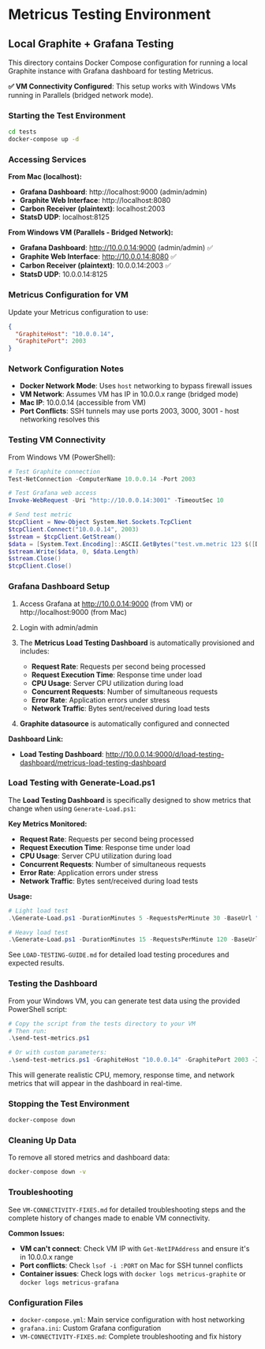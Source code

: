 # Metricus Testing Environment

## Local Graphite + Grafana Testing

This directory contains Docker Compose configuration for running a local Graphite instance with Grafana dashboard for testing Metricus.

**✅ VM Connectivity Configured**: This setup works with Windows VMs running in Parallels (bridged network mode).

### Starting the Test Environment

```bash
cd tests
docker-compose up -d
```

### Accessing Services

**From Mac (localhost):**
- **Grafana Dashboard**: http://localhost:9000 (admin/admin)
- **Graphite Web Interface**: http://localhost:8080
- **Carbon Receiver (plaintext)**: localhost:2003
- **StatsD UDP**: localhost:8125

**From Windows VM (Parallels - Bridged Network):**
- **Grafana Dashboard**: http://10.0.0.14:9000 (admin/admin) ✅
- **Graphite Web Interface**: http://10.0.0.14:8080 ✅
- **Carbon Receiver (plaintext)**: 10.0.0.14:2003 ✅
- **StatsD UDP**: 10.0.0.14:8125

### Metricus Configuration for VM

Update your Metricus configuration to use:
```json
{
  "GraphiteHost": "10.0.0.14",
  "GraphitePort": 2003
}
```

### Network Configuration Notes

- **Docker Network Mode**: Uses `host` networking to bypass firewall issues
- **VM Network**: Assumes VM has IP in 10.0.0.x range (bridged mode)
- **Mac IP**: 10.0.0.14 (accessible from VM)
- **Port Conflicts**: SSH tunnels may use ports 2003, 3000, 3001 - host networking resolves this

### Testing VM Connectivity

From Windows VM (PowerShell):
```powershell
# Test Graphite connection
Test-NetConnection -ComputerName 10.0.0.14 -Port 2003

# Test Grafana web access
Invoke-WebRequest -Uri "http://10.0.0.14:3001" -TimeoutSec 10

# Send test metric
$tcpClient = New-Object System.Net.Sockets.TcpClient
$tcpClient.Connect("10.0.0.14", 2003)
$stream = $tcpClient.GetStream()
$data = [System.Text.Encoding]::ASCII.GetBytes("test.vm.metric 123 $([DateTimeOffset]::UtcNow.ToUnixTimeSeconds())`n")
$stream.Write($data, 0, $data.Length)
$stream.Close()
$tcpClient.Close()
```

### Grafana Dashboard Setup

1. Access Grafana at http://10.0.0.14:9000 (from VM) or http://localhost:9000 (from Mac)
2. Login with admin/admin
3. The **Metricus Load Testing Dashboard** is automatically provisioned and includes:
   - **Request Rate**: Requests per second being processed
   - **Request Execution Time**: Response time under load
   - **CPU Usage**: Server CPU utilization during load
   - **Concurrent Requests**: Number of simultaneous requests
   - **Error Rate**: Application errors under stress
   - **Network Traffic**: Bytes sent/received during load tests

4. **Graphite datasource** is automatically configured and connected

**Dashboard Link:**
- **Load Testing Dashboard**: http://10.0.0.14:9000/d/load-testing-dashboard/metricus-load-testing-dashboard

### Load Testing with Generate-Load.ps1

The **Load Testing Dashboard** is specifically designed to show metrics that change when using `Generate-Load.ps1`:

**Key Metrics Monitored:**
- **Request Rate**: Requests per second being processed
- **Request Execution Time**: Response time under load
- **CPU Usage**: Server CPU utilization during load
- **Concurrent Requests**: Number of simultaneous requests
- **Error Rate**: Application errors under stress
- **Network Traffic**: Bytes sent/received during load tests

**Usage:**
```powershell
# Light load test
.\Generate-Load.ps1 -DurationMinutes 5 -RequestsPerMinute 30 -BaseUrl "http://localhost:8080"

# Heavy load test  
.\Generate-Load.ps1 -DurationMinutes 15 -RequestsPerMinute 120 -BaseUrl "http://localhost:8080"
```

See `LOAD-TESTING-GUIDE.md` for detailed load testing procedures and expected results.

### Testing the Dashboard

From your Windows VM, you can generate test data using the provided PowerShell script:

```powershell
# Copy the script from the tests directory to your VM
# Then run:
.\send-test-metrics.ps1

# Or with custom parameters:
.\send-test-metrics.ps1 -GraphiteHost "10.0.0.14" -GraphitePort 2003 -IntervalSeconds 5
```

This will generate realistic CPU, memory, response time, and network metrics that will appear in the dashboard in real-time.

### Stopping the Test Environment

```bash
docker-compose down
```

### Cleaning Up Data

To remove all stored metrics and dashboard data:

```bash
docker-compose down -v
```

### Troubleshooting

See `VM-CONNECTIVITY-FIXES.md` for detailed troubleshooting steps and the complete history of changes made to enable VM connectivity.

**Common Issues:**
- **VM can't connect**: Check VM IP with `Get-NetIPAddress` and ensure it's in 10.0.0.x range
- **Port conflicts**: Check `lsof -i :PORT` on Mac for SSH tunnel conflicts
- **Container issues**: Check logs with `docker logs metricus-graphite` or `docker logs metricus-grafana`

### Configuration Files

- `docker-compose.yml`: Main service configuration with host networking
- `grafana.ini`: Custom Grafana configuration
- `VM-CONNECTIVITY-FIXES.md`: Complete troubleshooting and fix history
